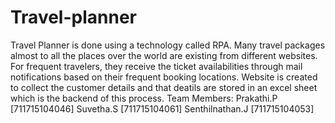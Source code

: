 # Travel-planner
Travel Planner is done using a technology called RPA.  Many travel packages almost to all the places over the world are existing from different websites. For frequent travelers, they receive the ticket availabilities through mail notifications based on their frequent booking locations. Website is created to collect the customer details and that deatils are stored in an excel sheet which is the backend of this process. 
Team Members:
Prakathi.P [711715104046]
Suvetha.S  [711715104061]
Senthilnathan.J [711715104053]
